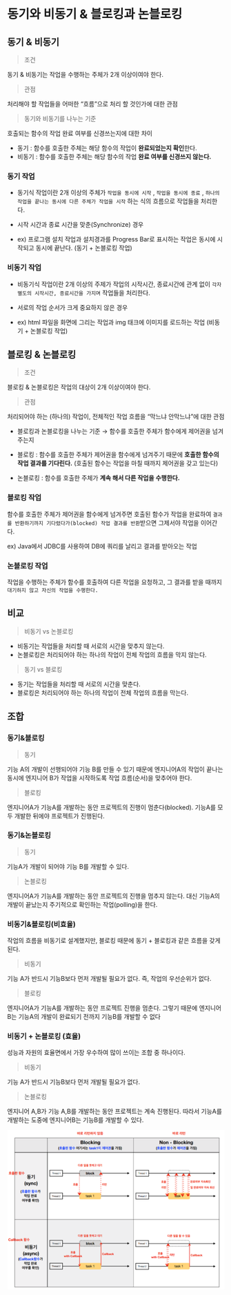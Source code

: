 # 동기와 비동기 & 블로킹과 논블로킹

## 동기 & 비동기

> 조건

동기 & 비동기는 작업을 수행하는 주체가 2개 이상이여야 한다.


> 관점

처리해야 할 작업들을 어떠한 “흐름”으로 처리 할 것인가에 대한 관점

> 동기와 비동기를 나누는 기준

호출되는 함수의 작업 완료 여부를 신경쓰는지에 대한 차이

- 동기 : 함수를 호출한 주체는 해당 함수의 작업이 **완료되었는지 확인**한다.
- 비동기 : 함수를 호출한 주체는 해당 함수의 작업 **완료 여부를 신경쓰지 않는다.**

### 동기 작업
- 동기식 작업이란 2개 이상의 주체가 `작업을 동시에 시작` , `작업을 동시에 종료` , `하나의 작업을 끝나는 동시에 다른 주체가 작업을 시작` 하는 식의 흐름으로 작업들을 처리한다.

- 시작 시간과 종료 시간을 맞춘(Synchronize) 경우

- ex) 프로그램 설치 작업과 설치경과를 Progress Bar로 표시하는 작업은 동시에 시작되고 동시에 끝난다. (동기 + 논블로킹 작업)

### 비동기 작업
- 비동기식 작업이란 2개 이상의 주제가 작업의 시작시간, 종료시간에 관계 없이 `각자 별도의 시작시간, 종료시간을 가지며` 작업들을 처리한다.

- 서로의 작업 순서가 크게 중요하지 않은 경우

- ex) html 파일을 화면에 그리는 작업과 img 태크에 이미지를 로드하는 작업 (비동기 + 논블로킹 작업)

## 블로킹 & 논블로킹

> 조건

블로킹 & 논블로킹은 작업의 대상이 2개 이상이여야 한다.

> 관점

처리되어야 하는 (하나의) 작업이, 전체적인 작업 흐름을 “막느냐 안막느냐”에 대한 관점

- 블로킹과 논블로킹을 나누는 기준 → 함수를 호출한 주체가 함수에게 제어권을 넘겨주는지

- 블로킹 : 함수를 호출한 주체가 제어권을 함수에게 넘겨주기 때문에 **호출한 함수의 작업 결과를 기다린다.** (호출된 함수는 작업을 마칠 때까지 제어권을 갖고 있는다)
- 논블로킹 : 함수를 호출한 주체가 **계속 해서 다른 작업을 수행한다.**

### 블로킹 작업
함수를 호출한 주체가 제어권을 함수에게 넘겨주면 호출된 함수가 작업을 완료하여 `결과를 반환하기까지 기다렸다가(blocked) 작업 결과를 반환`받으면 그제서야 작업을 이어간다.

ex) Java에서 JDBC를 사용하여 DB에 쿼리를 날리고 결과를 받아오는 작업

### 논블로킹 작업
작업을 수행하는 주체가 함수를 호출하여 다른 작업을 요청하고, 그 결과를 받을 때까지` 대기하지 않고 자신의 작업을 수행한다.`

## 비교

> 비동기 vs 논블로킹

- 비동기는 작업들을 처리할 때 서로의 시간을 맞추지 않는다.
- 논블로킹은 처리되어야 하는 하나의 작업이 전체 작업의 흐름을 막지 않는다.

> 동기 vs 블로킹

- 동기는 작업들을 처리할 때 서로의 시간을 맞춘다.
- 블로킹은 처리되어야 하는 하나의 작업이 전체 작업의 흐름을 막는다.


## 조합
### 동기&블로킹

> 동기

기능 A의 개발이 선행되어야 기능 B를 만들 수 있기 때문에 엔지니어A의 작업이 끝나는 동시에 엔지니어 B가 작업을 시작하도록 작업 흐름(순서)을 맞추어야 한다.

> 블로킹

엔지니어A가 기능A를 개발하는 동안 프로젝트의 진행이 멈춘다(blocked). 기능A를 모두 개발한 뒤에야 프로젝트가 진행된다.

### 동기&논블로킹
> 동기

기능A가 개발이 되어야 기능 B를 개발할 수 있다.

> 논블로킹

엔지니어A가 기능A를 개발하는 동안 프로젝트의 진행을 멈추지 않는다. 대신 기능A의 개발이 끝났는지 주기적으로 확인하는 작업(polling)을 한다.

### 비동기&블로킹(비효율)
작업의 흐름을 비동기로 설계했지만, 블로킹 때문에 동기 + 블로킹과 같은 흐름을 갖게 된다.

> 비동기

기능 A가 반드시 기능B보다 먼저 개발될 필요가 없다. 즉, 작업의 우선순위가 없다.

> 블로킹

엔지니어A가 기능A를 개발하는 동안 프로젝트 진행을 멈춘다. 그렇기 때문에 엔지니어B는 기능A의 개발이 완료되기 전까지 기능B를 개발할 수 없다

### 비동기 + 논블로킹 (효율)
성능과 자원의 효율면에서 가장 우수하여 많이 쓰이는 조합 중 하나이다.

> 비동기

기능 A가 반드시 기능B보다 먼저 개발될 필요가 없다.

> 논블로킹

엔지니어 A,B가 기능 A,B를 개발하는 동안 프로젝트는 계속 진행된다. 따라서 기능A를 개발하는 도중에 엔지니어B는 기능B를 개발할 수 있다.

![Untitled](../../OS/img/SyncAsyncBlockNonblock/Untitled.png)
